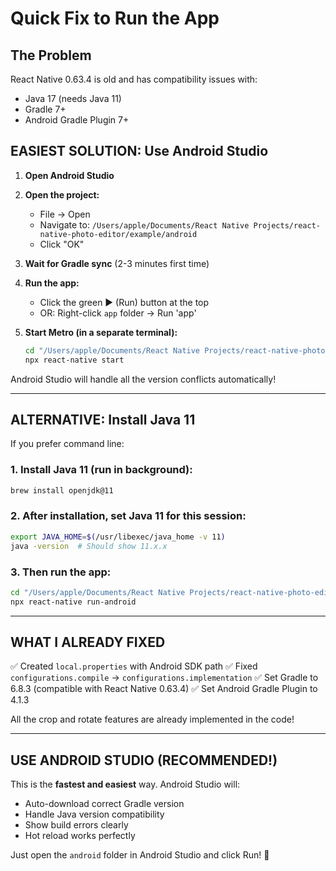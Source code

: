 # Quick Fix to Run the App

## The Problem
React Native 0.63.4 is old and has compatibility issues with:
- Java 17 (needs Java 11)
- Gradle 7+
- Android Gradle Plugin 7+

## EASIEST SOLUTION: Use Android Studio

1. **Open Android Studio**

2. **Open the project:**
   - File → Open
   - Navigate to: `/Users/apple/Documents/React Native Projects/react-native-photo-editor/example/android`
   - Click "OK"

3. **Wait for Gradle sync** (2-3 minutes first time)

4. **Run the app:**
   - Click the green ▶️ (Run) button at the top
   - OR: Right-click `app` folder → Run 'app'

5. **Start Metro (in a separate terminal):**
   ```bash
   cd "/Users/apple/Documents/React Native Projects/react-native-photo-editor/example"
   npx react-native start
   ```

Android Studio will handle all the version conflicts automatically!

---

## ALTERNATIVE: Install Java 11

If you prefer command line:

### 1. Install Java 11 (run in background):
```bash
brew install openjdk@11
```

### 2. After installation, set Java 11 for this session:
```bash
export JAVA_HOME=$(/usr/libexec/java_home -v 11)
java -version  # Should show 11.x.x
```

### 3. Then run the app:
```bash
cd "/Users/apple/Documents/React Native Projects/react-native-photo-editor/example"
npx react-native run-android
```

---

## WHAT I ALREADY FIXED

✅ Created `local.properties` with Android SDK path
✅ Fixed `configurations.compile` → `configurations.implementation`
✅ Set Gradle to 6.8.3 (compatible with React Native 0.63.4)
✅ Set Android Gradle Plugin to 4.1.3

All the crop and rotate features are already implemented in the code!

---

## USE ANDROID STUDIO (RECOMMENDED!)

This is the **fastest and easiest** way. Android Studio will:
- Auto-download correct Gradle version
- Handle Java version compatibility
- Show build errors clearly
- Hot reload works perfectly

Just open the `android` folder in Android Studio and click Run! 🚀
